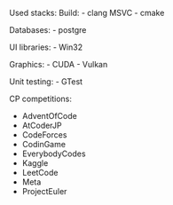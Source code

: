 Used stacks:
  Build:
    - clang MSVC
    - cmake

  Databases:
    - postgre
    
  UI libraries:
    - Win32

  Graphics:
    - CUDA
    - Vulkan

  Unit testing:
    - GTest

CP competitions:
  - AdventOfCode
  - AtCoderJP
  - CodeForces
  - CodinGame
  - EverybodyCodes
  - Kaggle
  - LeetCode
  - Meta
  - ProjectEuler
